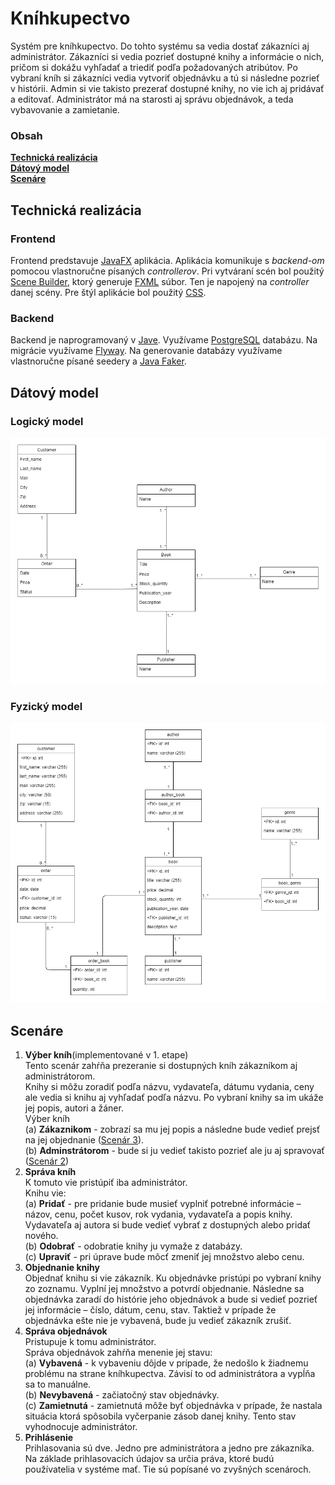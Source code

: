 # Kníhkupectvo
Systém pre kníhkupectvo. Do tohto systému sa vedia dostať zákazníci aj administrátor.
Zákazníci si vedia pozrieť dostupné knihy a informácie o nich, pričom si dokážu vyhľadať a triediť podľa požadovaných atribútov.
Po vybraní kníh si zákazníci vedia vytvoriť objednávku a tú si následne pozrieť v histórii.
Admin si vie takisto prezerať dostupné knihy, no vie ich aj pridávať a editovať.
Administrátor má na starosti aj správu objednávok, a teda vybavovanie a zamietanie.

### Obsah
**[Technická realizácia](#technicka-realizacia)**<br>
**[Dátový model](#datovy-model)**<br>
**[Scenáre](#scenare)** <br>


## Technická realizácia <a name="technicka-realizacia"></a>
### Frontend
Frontend predstavuje [JavaFX](https://openjfx.io/) aplikácia.
Aplikácia komunikuje s *backend-om* pomocou vlastnoručne písaných *controllerov*.
Pri vytváraní scén bol použitý [Scene Builder](https://gluonhq.com/products/scene-builder/), 
ktorý generuje [FXML](https://en.wikipedia.org/wiki/FXML) súbor.
Ten je napojený na *controller* danej scény. 
Pre štýl aplikácie bol použitý [CSS](https://en.wikipedia.org/wiki/Cascading_Style_Sheets).
### Backend
Backend je naprogramovaný v [Jave](https://www.java.com/en/).
Využívame [PostgreSQL](https://www.postgresql.org/) databázu.
Na migrácie využívame [Flyway](https://flywaydb.org/).
Na generovanie databázy využívame vlastnoručne písané seedery a [Java Faker](https://github.com/DiUS/java-faker).

## Dátový model <a name="datovy-model"></a>
### Logický model
![Logicky model](images/logicky_model.png)
### Fyzický model
![Fyzicky model](images/fyzicky_model.png)

## Scenáre <a name="scenare"></a>
1. **Výber kníh**(implementované v 1. etape)<br>
Tento scenár zahŕňa prezeranie si dostupných kníh zákazníkom aj administrátorom.<br>
Knihy si môžu zoradiť podľa názvu, vydavateľa, dátumu vydania, ceny ale vedia si knihu aj vyhľadať podľa názvu.
Po vybraní knihy sa im ukáže jej popis, autori a žáner.<br>
Výber kníh<br>
(a) **Zákaznikom** - 
zobrazí sa mu jej popis a následne bude vedieť prejsť na jej objednanie ([Scenár 3](3.)). <br>
(b) **Adminstrátorom** - 
bude si ju vedieť takisto pozrieť ale ju aj spravovať ([Scenár 2](2.))
2. **Správa kníh** <br> <a name="2."></a>
K tomuto vie pristúpiť iba administrátor. <br>
Knihu vie: <br>
(a) **Pridať** -
pre pridanie bude musieť vyplniť potrebné informácie – názov, cenu, počet kusov, rok vydania, vydavateľa a popis knihy.
Vydavateľa aj autora si bude vedieť vybrať z dostupných alebo pridať nového.<br>
(b) **Odobrať** - odobratie knihy ju vymaže z databázy. <br>
(c) **Upraviť** - pri úprave bude môcť zmeniť jej množstvo alebo cenu.
3. **Objednanie knihy**<br> <a name="3."></a>
Objednať knihu si vie zákazník. Ku objednávke pristúpi po vybraní knihy zo zoznamu.
Vyplní jej množstvo a potvrdí objednanie.
Následne sa objednávka zaradí do histórie jeho objednávok a bude si vedieť pozrieť jej informácie – číslo, dátum, cenu, stav.
Taktiež v prípade že objednávka ešte nie je vybavená, bude ju vedieť zákazník zrušiť.
4. **Správa objednávok** <br>
Pristupuje k tomu administrátor. <br> 
Správa objednávok zahŕňa menenie jej stavu:<br>
(a) **Vybavená** - k vybaveniu dôjde v prípade, že nedošlo k žiadnemu problému na strane kníhkupectva. 
Závisí to od administrátora a vypĺňa sa to manuálne. <br>
(b) **Nevybavená** - začiatočný stav objednávky. <br>
(c) **Zamietnutá** - zamietnutá môže byť objednávka v prípade, že nastala situácia ktorá spôsobila vyčerpanie zásob danej knihy. 
Tento stav vyhodnocuje administrátor.
5. **Prihlásenie** <br>
Prihlasovania sú dve. Jedno pre administrátora a jedno pre zákazníka.
Na základe prihlasovacích údajov sa určia práva, ktoré budú používatelia v systéme mať. Tie sú popísané vo zvyšných scenároch.
